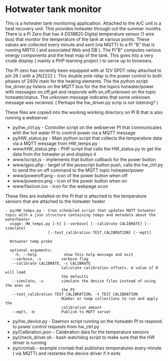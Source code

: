 # Hotwater tank monitor

This is a hotwater tank monitoring applicaition. Attached to the A/C unit is a heat recovery unit. This provides hotwater through out the summer months. There is a Pi Zero that has 4 DS18B20 Digital temperature sensor (1 wire bus) that monitor the temperature of the tank at various points. These values are collected every minute and sent (via MQTT) to a PI "B" that is running MRTG ( and associated Web and DB ). The Pi"B" computes various energy components and the heat map of the tank. This goes into a very crude display ( mainly a PHP learning project ) to serve up to browsers.

The PI zero has reciently been equipped with at 12V SPDT relay attached to pin 26 ( with a 2N2222 ). This double pole relay is the power control to both phases of 240V main for the heating elements. The the python script hw_driver.py listens on the MQTT bus for the the topics hotwater/power with messages on,off,get and responds with on,off,unknown on the topic hotwater/status. The unknown message indicates that some unknown message was recieved. ( Perhaps the hw_driver.py scrip is not listening? )

These files are copied into the working working directory on PI B that is also running a webserver


- py/hw_ctrl.py - Controller script on the webserver PI that communicates with the hot water PI to control power via a MQTT message
- py/HW_status.py - Main python script that collects the temperature data via a MQTT message from HW_temps.py
- www/HW_status.php - PHP script that calls the HW_status.py to get the data from the hotwater pi and displays it
- www/script.js - implements that button callback for the power button
- www/gpio.php  - target of the javascript button push, calls the hw_ctrl.py to send the on off command to the MQTT topic hotwater/power
- www/poweroff.png - icon of the power button when off
- www/poweron.png - icon of the power button when on
- www/favicon.ico - icon for the webpage ocon



These files are installed on the Pi that is attached to the temperature sensors that are attached to the hotwater heater
```
- py/HW_temps.py - Cron scheduled script that updates MQTT hotwater topic with a json structure containing temps and metadata about the waterheater
  usage: HW_temps.py [-h] [--verbose] [--calibrate CALIBRATE] [--simulate]
                   [--test_calibration TEST_CALIBRATION] [--mqtt]

  Hotwater temp probe
  
  optional arguments:
    -h, --help            show this help message and exit
   --verbose, -v         verbose flag
   --calibrate CALIBRATE, -c CALIBRATE
                         Calculate calibration offsets. A value of 0 will load
                         the defaults
   --simulate, -s        simulate the device files instead of using the ones on
                         the PI
   --test_calibration TEST_CALIBRATION, -t TEST_CALIBRATION
                         Number or temp collections to run and apply the
                         calibration amount
   --mqtt, -m            Publish to MQTT server
```
- py/hw_device.py - Daemon script running on the hotwater PI to respond to power control requests from hw_ctrl.py
- py/Calibration.json - Calabration data for the temperature sensors
- py/check_driver.sh - bash watchdog script to make sure that the HW driver is running 
- py/crontab - example crontab that publishes temperatures every minute ( via MQTT) and restartes the device driver if it exits 

